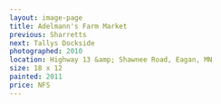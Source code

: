 ```yaml
---
layout: image-page
title: Adelmann's Farm Market
previous: Sharretts
next: Tallys Dockside
photographed: 2010
location: Highway 13 &amp; Shawnee Road, Eagan, MN 
size: 18 x 12
painted: 2011
price: NFS
---
```

